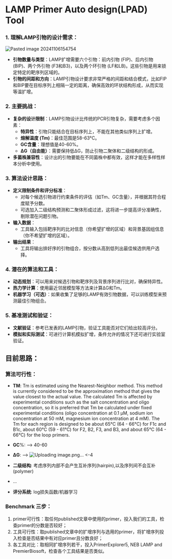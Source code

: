 # LAMP Primer Auto design(LPAD) Tool

### 1. **理解LAMP引物的设计需求**：
![Pasted image 20241106154754](https://github.com/user-attachments/assets/53370d77-0a43-437c-82fa-0a87d77aef73)
- **引物数量与类型**：LAMP扩增需要六个引物：前内引物 (FIP)、后内引物 (BIP)、两个外引物 (F3和B3)，以及两个环引物 (LF和LB)。这些引物是用来锁定特定的靶序列区域的。
- **引物的间距和方向**：LAMP引物设计要求非常严格的间距和结合模式，比如FIP和BIP要在目标序列上相隔一定的距离，确保高效的环状结构形成，从而实现等温扩增。

### 2. **主要挑战**：

- **复杂的设计限制**：LAMP引物设计比传统的PCR引物复杂，需要考虑多个因素：
    - **特异性**：引物只能结合在目标序列上，不能在其他类似序列上扩增。
    - **熔解温度 (Tm)**：最佳范围是58-63°C。
    - **GC含量**：理想值是40-60%。
    - **ΔG（自由能）**：需要保持低ΔG，防止引物二聚体和二级结构的形成。
- **多菌株兼容性**：设计出的引物要能在不同菌株中都有效，这样才能在多样性样本分析中使用。

### 3. **算法设计思路**：

- **定义限制条件和评分标准**：
    - 对每个候选引物进行约束条件的评估（如Tm、GC含量），并根据其符合程度赋予分数。
    - 可选加入二级结构预测和二聚体形成过滤，这将进一步提高评分准确性，剔除潜在问题引物。
- **输入数据**：
    - 工具输入包括靶序列的比对信息（你希望扩增的区域）和背景基因组信息（你不希望扩增的区域）。
- **输出结果**：
    - 工具将输出排好序的引物组合，按分数从高到低列出最佳候选供用户选择。

### 4. **潜在的算法和工具**：

- **动态规划**：可以用来对候选引物和靶序列及背景序列进行比对，确保特异性。
- **热力学计算**：使用最近邻居模型等方法来计算ΔG和Tm。
- **机器学习（可选）**：如果收集了足够的LAMP有效引物数据，可以训练模型来预测最佳引物组合。

### 5. **基准测试和验证**：

- **文献验证**：参考已发表的LAMP引物，验证工具能否对它们给出较高评分。
- **模拟和实际测试**：可进行计算机模拟扩增，条件允许的情况下还可进行实验室验证。

## 目前思路：

### 算法可行性：

- **TM**: 
Tm is estimated using the Nearest-Neighbor method. This method is currently considered to be the
 approximation method that gives the value closest to the actual value. 
The calculated Tm is affected by experimental conditions such as the salt concentration and oligo concentration,
 so it is preferred that Tm be calculated under fixed experimental conditions (oligo concentration at 0.1 µM, sodium
 ion concentration at 50 mM, magnesium ion concentration at 4 mM). 
The Tm for each region is designed to be about 65°C (64 - 66°C) for F1c and B1c, about 60°C (59 - 61°C) for F2,
 B2, F3, and B3, and about 65°C (64 - 66°C) for the loop primers. 
- **GC**%:  --> 40-60
- **ΔG**:  --> ![Uploading image.png…]() <-4
- **二级结构**: 考虑序列内部不会产生互补序列(hairpin),以及序列间不会互补(polymer)
- ...

- **评分系统**: log损失函数/机器学习

### Benchmark 三步：

1. primer可行性：取任何published文章中使用的primer，投入我们的工具，检查primer的分数是否较好；
2. 工具可行性：取published文章中的扩增序列与选用的primer，将扩增序列投入检查是否结果中有对应primer且分数良好；
3. 各工具对比：取相同扩增序列若干，投入PrimerExplorer5, NEB LAMP and PremierBiosoft，检查各个工具结果是否类似。
